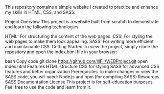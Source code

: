 This repository contains a simple website I created to practice and enhance my skills in HTML, CSS, and SASS.

Project Overview
This project is a website built from scratch to demonstrate and learn the following technologies:

HTML: For structuring the content of the web pages.
CSS: For styling the web pages to make them look appealing.
SASS: For writing more efficient and maintainable CSS.
Getting Started
To view the project, simply clone the repository and open the index.html file in your browser:

bash
Copy code
git clone https://github.com/IllFil/WEBProject.git
open index.html
Features
HTML structure
CSS for styling
SASS for advanced CSS features and better organization
Prerequisites
To make changes or view the SASS code, you will need:
Node.js and npm (for compiling SASS)
Resources
SASS Documentation
License
This project is for self-education purposes. Feel free to use the code and learn from it.
